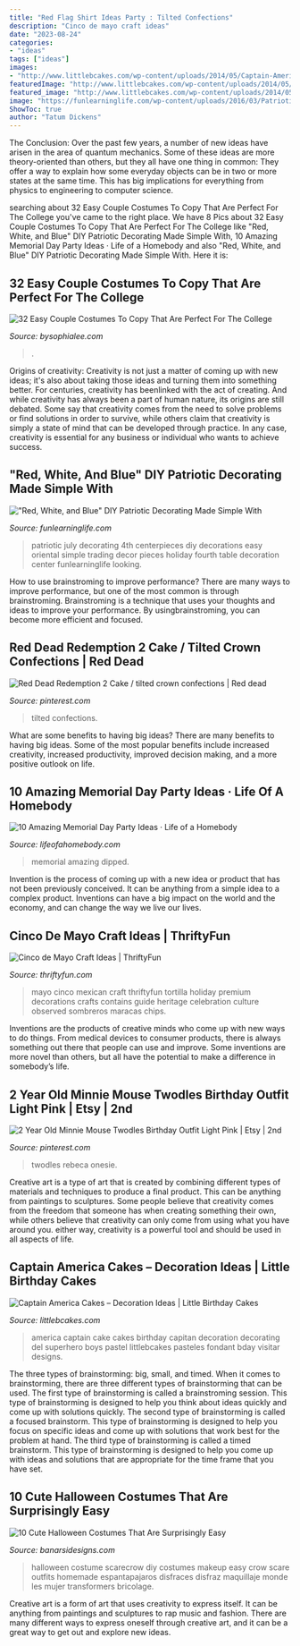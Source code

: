 ```yaml
---
title: "Red Flag Shirt Ideas Party : Tilted Confections"
description: "Cinco de mayo craft ideas"
date: "2023-08-24"
categories:
- "ideas"
tags: ["ideas"]
images:
- "http://www.littlebcakes.com/wp-content/uploads/2014/05/Captain-America-Birthday-Cake.jpg"
featuredImage: "http://www.littlebcakes.com/wp-content/uploads/2014/05/Captain-America-Birthday-Cake.jpg"
featured_image: "http://www.littlebcakes.com/wp-content/uploads/2014/05/Captain-America-Birthday-Cake.jpg"
image: "https://funlearninglife.com/wp-content/uploads/2016/03/Patriotic-Red-White-and-Blue-4th-of-July-Decorating-Centerpieces.jpg"
ShowToc: true
author: "Tatum Dickens"
---
```



The Conclusion:
Over the past few years, a number of new ideas have arisen in the area of quantum mechanics. Some of these ideas are more theory-oriented than others, but they all have one thing in common: They offer a way to explain how some everyday objects can be in two or more states at the same time. This has big implications for everything from physics to engineering to computer science.

	

		
searching about 32 Easy Couple Costumes To Copy That Are Perfect For The College you've came to the right place. We have 8 Pics about 32 Easy Couple Costumes To Copy That Are Perfect For The College like &quot;Red, White, and Blue&quot; DIY Patriotic Decorating Made Simple With, 10 Amazing Memorial Day Party Ideas · Life of a Homebody and also &quot;Red, White, and Blue&quot; DIY Patriotic Decorating Made Simple With. Here it is:
		
    
## 32 Easy Couple Costumes To Copy That Are Perfect For The College

<img loading=lazy src="https://bysophialee.com/wp-content/uploads/2017/10/735e42dfe5a2ac27e2bbc100ee77be80.jpg" onerror="this.onerror=null;this.src='https://tse4.mm.bing.net/th?id=OIP.6Kpg3u_JSmi5NrI2njMNggHaJ4&amp;pid=15.1';" alt="32 Easy Couple Costumes To Copy That Are Perfect For The College">

_Source: bysophialee.com_

>. 

	

Origins of creativity:
Creativity is not just a matter of coming up with new ideas; it's also about taking those ideas and turning them into something better. For centuries, creativity has beenlinked with the act of creating. And while creativity has always been a part of human nature, its origins are still debated. Some say that creativity comes from the need to solve problems or find solutions in order to survive, while others claim that creativity is simply a state of mind that can be developed through practice. In any case, creativity is essential for any business or individual who wants to achieve success.

    
## &quot;Red, White, And Blue&quot; DIY Patriotic Decorating Made Simple With

<img loading=lazy src="https://funlearninglife.com/wp-content/uploads/2016/03/Patriotic-Red-White-and-Blue-4th-of-July-Decorating-Centerpieces.jpg" onerror="this.onerror=null;this.src='https://tse3.mm.bing.net/th?id=OIP.AliTN88tFGsIom5ParyN4gHaKI&amp;pid=15.1';" alt="&quot;Red, White, and Blue&quot; DIY Patriotic Decorating Made Simple With">

_Source: funlearninglife.com_

>patriotic july decorating 4th centerpieces diy decorations easy oriental simple trading decor pieces holiday fourth table decoration center funlearninglife looking. 

	

How to use brainstroming to improve performance?
There are many ways to improve performance, but one of the most common is through brainstroming. Brainstroming is a technique that uses your thoughts and ideas to improve your performance. By usingbrainstroming, you can become more efficient and focused.

    
## Red Dead Redemption 2 Cake / Tilted Crown Confections | Red Dead

<img loading=lazy src="https://i.pinimg.com/736x/bf/71/03/bf7103851cb4dd62ef67926a059a2888.jpg" onerror="this.onerror=null;this.src='https://tse4.mm.bing.net/th?id=OIP.Wdgo0vYw1KrkP_vuzbuvCAHaJ3&amp;pid=15.1';" alt="Red Dead Redemption 2 Cake / tilted crown confections | Red dead">

_Source: pinterest.com_

>tilted confections. 

	

What are some benefits to having big ideas?
There are many benefits to having big ideas. Some of the most popular benefits include increased creativity, increased productivity, improved decision making, and a more positive outlook on life.

    
## 10 Amazing Memorial Day Party Ideas · Life Of A Homebody

<img loading=lazy src="http://lifeofahomebody.com/wp-content/uploads/2017/04/18.jpg" onerror="this.onerror=null;this.src='https://tse3.mm.bing.net/th?id=OIP.OiOiBx_hfI6QCC3OpYKuRQHaLH&amp;pid=15.1';" alt="10 Amazing Memorial Day Party Ideas · Life of a Homebody">

_Source: lifeofahomebody.com_

>memorial amazing dipped. 

	

Invention is the process of coming up with a new idea or product that has not been previously conceived. It can be anything from a simple idea to a complex product. Inventions can have a big impact on the world and the economy, and can change the way we live our lives.

    
## Cinco De Mayo Craft Ideas | ThriftyFun

<img loading=lazy src="https://img.thrfun.com/img/077/182/cinco_de_mayo_l1.jpg" onerror="this.onerror=null;this.src='https://tse2.mm.bing.net/th?id=OIP.Oq8qacKLCBdMepoPx5ozVAHaLJ&amp;pid=15.1';" alt="Cinco de Mayo Craft Ideas | ThriftyFun">

_Source: thriftyfun.com_

>mayo cinco mexican craft thriftyfun tortilla holiday premium decorations crafts contains guide heritage celebration culture observed sombreros maracas chips. 

	

Inventions are the products of creative minds who come up with new ways to do things. From medical devices to consumer products, there is always something out there that people can use and improve. Some inventions are more novel than others, but all have the potential to make a difference in somebody’s life.

    
## 2 Year Old Minnie Mouse Twodles Birthday Outfit Light Pink | Etsy | 2nd

<img loading=lazy src="https://i.pinimg.com/736x/49/79/53/497953c2b9a2a1f808c9635148303dff.jpg" onerror="this.onerror=null;this.src='https://tse1.mm.bing.net/th?id=OIP.4WUY9LdS7SpyXS-T5DkaTgHaHa&amp;pid=15.1';" alt="2 Year Old Minnie Mouse Twodles Birthday Outfit Light Pink | Etsy | 2nd">

_Source: pinterest.com_

>twodles rebeca onesie. 

	

Creative art is a type of art that is created by combining different types of materials and techniques to produce a final product. This can be anything from paintings to sculptures. Some people believe that creativity comes from the freedom that someone has when creating something their own, while others believe that creativity can only come from using what you have around you. either way, creativity is a powerful tool and should be used in all aspects of life.

    
## Captain America Cakes – Decoration Ideas | Little Birthday Cakes

<img loading=lazy src="http://www.littlebcakes.com/wp-content/uploads/2014/05/Captain-America-Birthday-Cake.jpg" onerror="this.onerror=null;this.src='https://tse4.mm.bing.net/th?id=OIP.rTlTfc8eURDFf2na7o0pCQHaJ4&amp;pid=15.1';" alt="Captain America Cakes – Decoration Ideas | Little Birthday Cakes">

_Source: littlebcakes.com_

>america captain cake cakes birthday capitan decoration decorating del superhero boys pastel littlebcakes pasteles fondant bday visitar designs. 

	

The three types of brainstorming: big, small, and timed.
When it comes to brainstorming, there are three different types of brainstorming that can be used. The first type of brainstorming is called a brainstroming session. This type of brainstorming is designed to help you think about ideas quickly and come up with solutions quickly. The second type of brainstorming is called a focused brainstorm. This type of brainstorming is designed to help you focus on specific ideas and come up with solutions that work best for the problem at hand. The third type of brainstorming is called a timed brainstorm. This type of brainstorming is designed to help you come up with ideas and solutions that are appropriate for the time frame that you have set.

    
## 10 Cute Halloween Costumes That Are Surprisingly Easy

<img loading=lazy src="https://www.banarsidesigns.com/blog/wp-content/uploads/2016/10/diy-scarecrow-halloween-costume.jpg" onerror="this.onerror=null;this.src='https://tse2.mm.bing.net/th?id=OIP.ShC5kSR8TWqceHgO_70AQQHaNK&amp;pid=15.1';" alt="10 Cute Halloween Costumes That Are Surprisingly Easy">

_Source: banarsidesigns.com_

>halloween costume scarecrow diy costumes makeup easy crow scare outfits homemade espantapajaros disfraces disfraz maquillaje monde les mujer transformers bricolage. 

	

Creative art is a form of art that uses creativity to express itself. It can be anything from paintings and sculptures to rap music and fashion. There are many different ways to express oneself through creative art, and it can be a great way to get out and explore new ideas.

